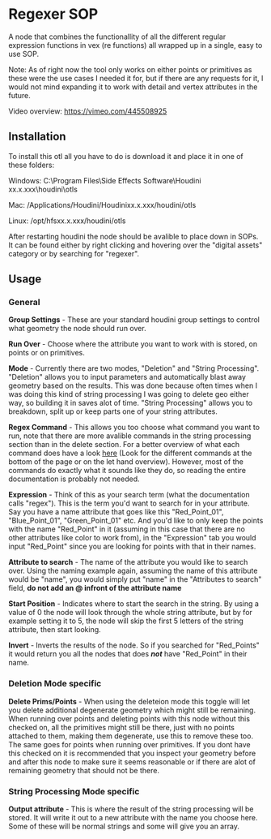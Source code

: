 # Regexer SOP

A node that combines the functionallity of all the different regular expression functions in vex (re functions) all wrapped up in a single, easy to use SOP.

Note: As of right now the tool only works on either points or primitives as these were the use cases I needed it for, but if there are any requests for it, I would not mind expanding it to work with detail and vertex attributes in the future.

Video overview: https://vimeo.com/445508925

## Installation

To install this otl all you have to do is download it and place it in one of these folders:

Windows: C:\Program Files\Side Effects Software\Houdini xx.x.xxx\houdini\otls

Mac: /Applications/Houdini/Houdinixx.x.xxx/houdini/otls

Linux: /opt/hfsxx.x.xxx/houdini/otls

After restarting houdini the node should be avalible to place down in SOPs.
It can be found either by right clicking and hovering over the "digital assets" category or by searching for "regexer".

## Usage

### General

**Group Settings** - These are your standard houdini group settings to control what geometry the node should run over.

**Run Over** - Choose where the attribute you want to work with is stored, on points or on primitives.

**Mode** - Currently there are two modes, "Deletion" and "String Processing". "Deletion" allows you to input parameters and automatically blast away geometry based on the results. This was done because often times when I was doing this kind of string processing I was going to delete geo either way, so building it in saves alot of time. "String Processing" allows you to breakdown, split up or keep parts one of your string attributes. 

**Regex Command** - This allows you too choose what command you want to run, note that there are more avalible commands in the string processing section than in the delete section. For a better overview of what each command does have a look [here](https://www.sidefx.com/docs/houdini/vex/functions/re_find.html) (Look for the different commands at the bottom of the page or on the let hand overview).
However, most of the commands do exactly what it sounds like they do, so reading the entire documentation is probably not needed.

**Expression** - Think of this as your search term (what the documentation calls "regex"). This is the term you'd want to search for in your attribute. Say you have a name attribute that goes like this "Red_Point_01", "Blue_Point_01", "Green_Point_01" etc. And you'd like to only keep the points with the name "Red_Point" in it (assuming in this case that there are no other attributes like color to work from), in the "Expression" tab you would input "Red_Point" since you are looking for points with that in their names.

**Attribute to search** - The name of the attribute you would like to search over. Using the naming example again, assuming the name of this attribute would be "name", you would simply put "name" in the "Attributes to search" field, **do not add an @ infront of the attribute name**

**Start Position** - Indicates where to start the search in the string. By using a value of 0 the node will look through the whole string attribute, but by for example setting it to 5, the node will skip the first 5 letters of the string attribute, then start looking.

**Invert** - Inverts the results of the node. So if you searched for "Red_Points" it would return you all the nodes that does **_not_** have "Red_Point" in their name.

### Deletion Mode specific

**Delete Prims/Points** - When using the deleteion mode this toggle will let you delete additional degenerate geometry which might still be remaining. When running over points and deleting points with this node without this checked on, all the primitives might still be there, just with no points attached to them, making them degenerate, use this to remove these too. The same goes for points when running over primitives. If you dont have this checked on it is recommended that you inspect your geometry before and after this node to make sure it seems reasonable or if there are alot of remaining geometry that should not be there.

### String Processing Mode specific

**Output attribute** - This is where the result of the string processing will be stored. It will write it out to a new attribute with the name you choose here. Some of these will be normal strings and some will give you an array.